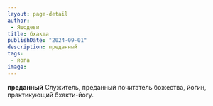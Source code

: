 ```yaml
---
layout: page-detail
author:
 - Яшодеви
title: бхакта
publishDate: "2024-09-01"
description: преданный
tags:
 - йога
image: 
---
```


__преданный__
Служитель, преданный почитатель божества, йогин, практикующий бхакти-йогу.

